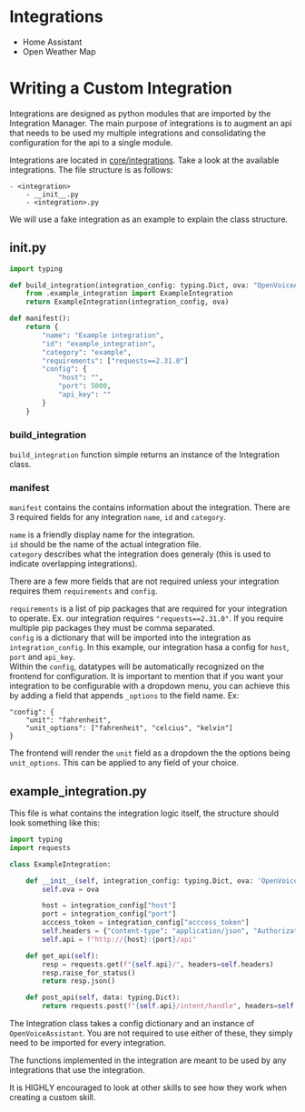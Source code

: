 # Integrations
* Home Assistant
* Open Weather Map

# Writing a Custom Integration
Integrations are designed as python modules that are imported by the Integration Manager. The main purpose of integrations is to augment an api that needs to be used my multiple integrations and consolidating the configuration for the api to a single module.

Integrations are located in [core/integrations](integrations). Take a look at the available integrations. The file structure is as follows:
```
- <integration>
    - __init__.py
    - <integration>.py
```

We will use a fake integration as an example to explain the class structure.

## __init__.py
```python
import typing

def build_integration(integration_config: typing.Dict, ova: "OpenVoiceAssistant"):
    from .example_integration import ExampleIntegration
    return ExampleIntegration(integration_config, ova)

def manifest():
    return {
        "name": "Example integration",
        "id": "example_integration",
        "category": "example",
        "requirements": ["requests==2.31.0"]
        "config": {
            "host": "",
            "port": 5000,
            "api_key": ""
        }
    }
```

### build_integration

```build_integration``` function simple returns an instance of the Integration class.

### manifest

```manifest``` contains the contains information about the integration. There are 3 required fields for any integration ```name```, ```id``` and ```category```. 

```name``` is a friendly display name for the integration.<br>
```id``` should be the name of the actual integration file.<br>
```category``` describes what the integration does generaly (this is used to indicate overlapping integrations).

There are a few more fields that are not required unless your integration requires them ```requirements``` and ```config```. 

```requirements``` is a list of pip packages that are required for your integration to operate. Ex. our integration requires ```"requests==2.31.0"```. If you require multiple pip packages they must be comma separated.<br>
```config``` is a dictionary that will be imported into the integration as ```integration_config```. In this example, our integration hasa a config for ```host```, ```port``` and ```api_key```.<br>
Within the ```config```, datatypes will be automatically recognized on the frontend for configuration. It is important to mention that if you want your integration to be configurable with a dropdown menu, you can achieve this by adding a field that appends ```_options``` to the field name. Ex:
```
"config": {
    "unit": "fahrenheit",
    "unit_options": ["fahrenheit", "celcius", "kelvin"]
}
```
The frontend will render the ```unit``` field as a dropdown the the options being ```unit_options```. This can be applied to any field of your choice.

## example_integration.py
This file is what contains the integration logic itself, the structure should look something like this:

```python
import typing
import requests

class ExampleIntegration:

    def __init__(self, integration_config: typing.Dict, ova: 'OpenVoiceAssistant'):
        self.ova = ova

        host = integration_config["host"]
        port = integration_config["port"]
        acccess_token = integration_config["acccess_token"]
        self.headers = {"content-type": "application/json", "Authorization": f"Bearer {acccess_token}"}
        self.api = f"http://{host}:{port}/api"

    def get_api(self):
        resp = requests.get(f"{self.api}/", headers=self.headers)
        resp.raise_for_status()
        return resp.json()

    def post_api(self, data: typing.Dict):
        return requests.post(f"{self.api}/intent/handle", headers=self.headers, json=data)
```

The Integration class takes a config dictionary and an instance of ```OpenVoiceAssistant```. You are not required to use either of these, they simply need to be imported for every integration. 

The functions implemented in the integration are meant to be used by any integrations that use the integration.

It is HIGHLY encouraged to look at other skills to see how they work when creating a custom skill.